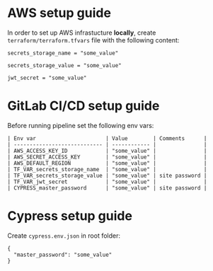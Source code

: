 # AWS setup guide
In order to set up AWS infrastucture **locally**, create `terraform/terraform.tfvars` file with the following content:
```
secrets_storage_name = "some_value"

secrets_storage_value = "some_value"

jwt_secret = "some_value"
```

# GitLab CI/CD setup guide
Before running pipeline set the following env vars:
```
| Env var                      | Value        | Comments      |
| ---------------------------- | ------------ |               |
| AWS_ACCESS_KEY_ID            | "some_value" |               |
| AWS_SECRET_ACCESS_KEY        | "some_value" |               |
| AWS_DEFAULT_REGION           | "some_value" |               |
| TF_VAR_secrets_storage_name  | "some_value" |               |
| TF_VAR_secrets_storage_value | "some_value" | site password |
| TF_VAR_jwt_secret            | "some_value" |               |
| CYPRESS_master_password      | "some_value" | site password |
```

# Cypress setup guide
Create `cypress.env.json` in root folder:
```
{
  "master_password": "some_value"
}
```
